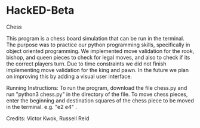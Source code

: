 # HackED-Beta
Chess

This program is a chess board simulation that can be run in the terminal. The purpose was to practice our python programming skills, specifically in object oriented programming.
We implemented move validation for the rook, bishop, and queen pieces to check for legal moves, and also to check if its the correct players turn.
Due to time constraints we did not finish implementing move validation for the king and pawn.
In the future we plan on improving this by adding a visual user interface.

Running Instructions:
To run the program, download the file chess.py and run "python3 chess.py" in the directory of the file.
To move chess pieces, enter the beginning and destination squares of the chess piece to be moved in the terminal. e.g. "e2 e4" .

Credits: Victor Kwok, Russell Reid
